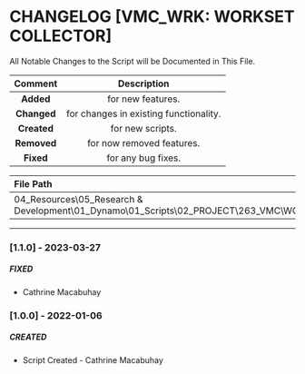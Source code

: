 # CHANGELOG [VMC_WRK: WORKSET COLLECTOR]
All Notable Changes to the Script will be Documented in This File.

| Comment | Description |
| :--: | :--: |
| **Added**  | for new features. |
|**Changed** |for changes in existing functionality. |
|**Created** | for new scripts. |
|**Removed** |for now removed features. |
|**Fixed** |for any bug fixes. |

| File Path | 
| :-- |
|04_Resources\05_Research & Development\01_Dynamo\01_Scripts\02_PROJECT\263_VMC\WORKSETS|
------------------------------------------------------------------

### [1.1.0] - 2023-03-27
##### FIXED
- Cathrine Macabuhay

### [1.0.0] - 2022-01-06
##### CREATED
- Script Created - Cathrine Macabuhay